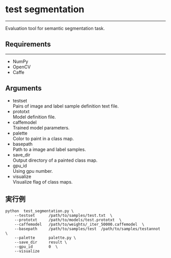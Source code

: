 # test segmentation
---
Evaluation tool for semantic segmentation task.

## Requirements
---
- NumPy
- OpenCV
- Caffe

## Arguments
- testset  
Pairs of image and label sample definition text file.
- prototxt  
Model definition file.
- caffemodel  
Trained model parameters.
- palette  
Color to paint in a class map.
- basepath  
Path to a image and label samples.
- save_dir  
Output directory of a painted class map.
- gpu_id  
Using gpu number.
- visualize  
Visualize flag of class maps.

## 実行例
```  
python  test_segmentation.py \  
    --testset      /path/to/samples/test.txt  \  
    --prototxt     /path/to/models/test.prototxt  \  
    --caffemodel   /path/to/weights/_iter_50000.caffemodel  \  
    --basepath     /path/to/samples/test  /path/to/samples/testannot  \  
    --palette      palette.py \  
    --save_dir     result \  
    --gpu_id       0  \
    --visualize
```